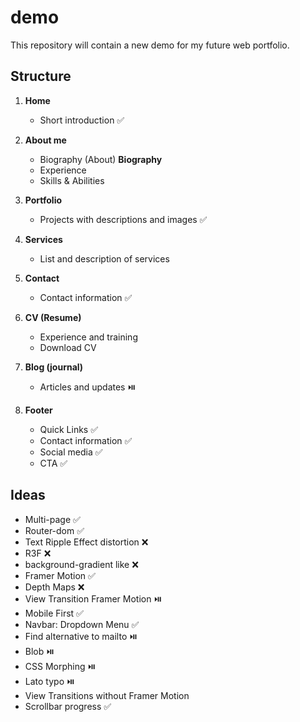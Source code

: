 # demo
This repository will contain a new demo for my future web portfolio.

## Structure

1. **Home**
   - Short introduction ✅

2. **About me**
   - Biography (About) **Biography**
   - Experience
   - Skills & Abilities

3. **Portfolio**
   - Projects with descriptions and images ✅

4. **Services**
   - List and description of services

5. **Contact**
   - Contact information ✅

6. **CV (Resume)**
   - Experience and training
   - Download CV

7. **Blog (journal)**
   - Articles and updates ⏯️
     
8. **Footer**
   - Quick Links ✅
   - Contact information ✅
   - Social media ✅
   - CTA ✅

## Ideas
 - Multi-page ✅
 - Router-dom ✅
 - Text Ripple Effect distortion ❌
 - R3F ❌
 - background-gradient like ❌
 - Framer Motion ✅
 - Depth Maps ❌
 - View Transition Framer Motion ⏯️
 - Mobile First ✅
 - Navbar: Dropdown Menu ✅
 - Find alternative to mailto ⏯️
 - Blob ⏯️
 - CSS Morphing ⏯️
 - Lato typo ⏯️
 - View Transitions without Framer Motion
 - Scrollbar progress ✅
